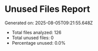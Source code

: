 # Unused Files Report

Generated on: 2025-08-05T09:21:55.648Z

- Total files analyzed: 126
- Total unused files: 0
- Percentage unused: 0.0%
